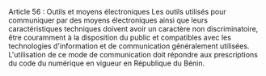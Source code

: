 Article 56 : Outils et moyens électroniques
Les outils utilisés pour communiquer par des moyens électroniques ainsi
que leurs caractéristiques techniques doivent avoir un caractère non
discriminatoire, être couramment à la disposition du public et
compatibles avec les technologies d'information et de communication
généralement utilisées.
L'utilisation de ce mode de communication doit répondre aux
prescriptions du code du numérique en vigueur en République du Bénin.